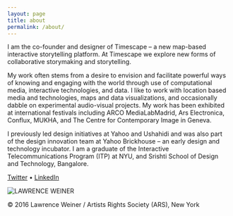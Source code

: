```yaml
---
layout: page
title: about
permalink: /about/
---
```

I am the co-founder and designer of Timescape – a new map-based interactive storytelling platform. At Timescape we explore new forms of collaborative storymaking and storytelling.  

My work often stems from a desire to envision and facilitate powerful ways of knowing and engaging with the world through use of computational media, interactive technologies, and data. I like to work with location based media and technologies, maps and data visualizations, and occasionally dabble on experimental audio-visual projects. My work has been exhibited at international festivals including ARCO MediaLabMadrid, Ars Electronica, Conflux, MUKHA, and The Centre for Contemporary Image in Geneva.

I previously led design initiatives at Yahoo and Ushahidi and was also part of the design innovation team at Yahoo Brickhouse – an early design and technology incubator. I am a graduate of the Interactive Telecommunications Program (ITP) at NYU, and Srishti School of Design and Technology, Bangalore.

[Twitter](https://twitter.com/voybhav) • [LinkedIn](https://in.linkedin.com/in/vbhawsar)

![LAWRENCE WEINER](http://www.moma.org/media/W1siZiIsIjIyMzczNiJdLFsicCIsImNvbnZlcnQiLCItcmVzaXplIDIwMDB4MjAwMFx1MDAzZSJdXQ.jpg?sha=6c7cf1ac26853b50)

© 2016 Lawrence Weiner / Artists Rights Society (ARS), New York